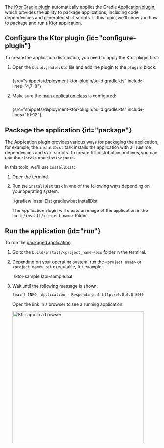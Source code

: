 [//]: # (title: Creating the application distribution)

<tldr>
<var name="example_name" value="deployment-ktor-plugin"/>
<include from="lib.topic" element-id="download_example"/>
</tldr>

The [Ktor Gradle plugin](https://github.com/ktorio/ktor-build-plugins) automatically applies the 
Gradle [Application plugin](https://docs.gradle.org/current/userguide/application_plugin.html), 
which provides the ability to package applications, including code dependencies and generated start scripts. 
In this topic, we'll show you how to package and run a Ktor application.


## Configure the Ktor plugin {id="configure-plugin"}
To create the application distribution, you need to apply the Ktor plugin first:
1. Open the `build.gradle.kts` file and add the plugin to the `plugins` block:
   ```kotlin
   ```
   {src="snippets/deployment-ktor-plugin/build.gradle.kts" include-lines="4,7-8"}

2. Make sure the [main application class](server-dependencies.topic#create-entry-point) is configured:
   ```kotlin
   ```
   {src="snippets/deployment-ktor-plugin/build.gradle.kts" include-lines="10-12"}


## Package the application {id="package"}
The Application plugin provides various ways for packaging the application, for example, the `installDist` task installs the application with all runtime dependencies and start scripts. To create full distribution archives, you can use the `distZip` and `distTar` tasks.

In this topic, we'll use `installDist`:
1. Open the terminal.
2. Run the `installDist` task in one of the following ways depending on your operating system:
   
   <tabs group="os">
   <tab title="Linux/macOS" group-key="unix">
   <code-block>./gradlew installDist</code-block>
   </tab>
   <tab title="Windows" group-key="windows">
   <code-block>gradlew.bat installDist</code-block>
   </tab>
   </tabs>

   The Application plugin will create an image of the application in the `build/install/<project_name>` folder. 


## Run the application {id="run"}
To run the [packaged application](#package):
1. Go to the `build/install/<project_name>/bin` folder in the terminal.
2. Depending on your operating system, run the `<project_name>` or `<project_name>.bat` executable, for example:

   <snippet id="run_executable">
   <tabs group="os">
   <tab title="Linux/macOS" group-key="unix">
   <code-block>./ktor-sample</code-block>
   </tab>
   <tab title="Windows" group-key="windows">
   <code-block>ktor-sample.bat</code-block>
   </tab>
   </tabs>
   </snippet>
   
3. Wait until the following message is shown:
   ```Bash
   [main] INFO  Application - Responding at http://0.0.0.0:8080
   ```
   Open the link in a browser to see a running application:

   <img src="ktor_idea_new_project_browser.png" alt="Ktor app in a browser" width="430"/>
